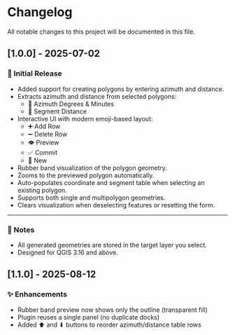 # Changelog

All notable changes to this project will be documented in this file.

## [1.0.0] - 2025-07-02

### 🎉 Initial Release

- Added support for creating polygons by entering azimuth and distance.
- Extracts azimuth and distance from selected polygons:
  - 🧭 Azimuth Degrees & Minutes
  - 📏 Segment Distance
- Interactive UI with modern emoji-based layout:
  - ➕ Add Row
  - ➖ Delete Row
  - 👁 Preview
  - ✅ Commit
  - 🔄 New
- Rubber band visualization of the polygon geometry.
- Zooms to the previewed polygon automatically.
- Auto-populates coordinate and segment table when selecting an existing polygon.
- Supports both single and multipolygon geometries.
- Clears visualization when deselecting features or resetting the form.

---

### 📌 Notes

- All generated geometries are stored in the target layer you select.
- Designed for QGIS 3.16 and above.

## [1.1.0] - 2025-08-12

### ✨ Enhancements
- Rubber band preview now shows only the outline (transparent fill)
- Plugin reuses a single panel (no duplicate docks)
- Added ⬆ and ⬇ buttons to reorder azimuth/distance table rows

